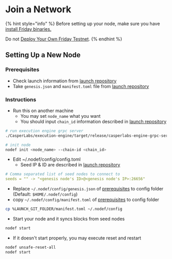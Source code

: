 # Join a Network

{% hint style="info" %}
Before setting up your node, make sure you have [install Friday binaries.](../first-step/installation.md)

Do not [Deploy Your Own Friday Testnet](deploy-your-own-friday-testnet.md).
{% endhint %}

## Setting Up a New Node

### Prerequisites

* Check launch information from [launch repository](https://github.com/hdac-io/launch)
* Take `genesis.json` and `manifest.toml` file from [launch repository](https://github.com/hdac-io/launch)

### Instructions

* Run this on another machine
  * You may set `node_name` what you want
  * You should input `chain_id` information described in [launch repository](https://github.com/hdac-io/launch)

```bash
# run execution engine grpc server
./CasperLabs/execution-engine/target/release/casperlabs-engine-grpc-server $HOME/.casperlabs/.casper-node.sock

# init node
nodef init <node_name> --chain-id <chain_id>
```

* Edit ~/.nodef/config/config.toml
  * Seed IP & ID are described in [launch repository](https://github.com/hdac-io/launch)

```yaml
# Comma separated list of seed nodes to connect to
seeds = "" -> "<genesis node's ID>@<genesis node's IP>:26656"
```

* Replace `~/.nodef/config/genesis.json` of [prerequisites](join-a-network.md#prerequisites) to config folder \(Default: `$HOME/.nodef/config`\)
* copy `~/.nodef/config/manifest.toml` of [prerequisites](join-a-network.md#prerequisites) to config folder

```bash
cp %LAUNCH_GIT_FOLDER/manifest.toml ~/.nodef/config
```

* Start your node and it syncs blocks from seed nodes

```bash
nodef start
```

* If it doesn't start properly, you may execute reset and restart

```bash
nodef unsafe-reset-all
nodef start
```



